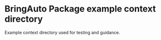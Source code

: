 
# BringAuto Package example context directory

Example context directory used for testing and guidance.